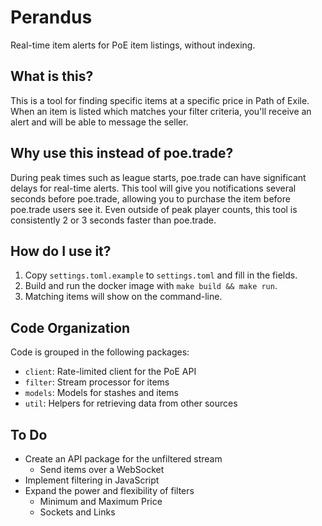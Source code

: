 # Perandus

Real-time item alerts for PoE item listings, without indexing.

## What is this?

This is a tool for finding specific items at a specific price in Path of Exile.
When an item is listed which matches your filter criteria, you'll receive an
alert and will be able to message the seller.

## Why use this instead of poe.trade?

During peak times such as league starts, poe.trade can have significant delays
for real-time alerts. This tool will give you notifications several seconds
before poe.trade, allowing you to purchase the item before poe.trade users see
it. Even outside of peak player counts, this tool is consistently 2 or 3
seconds faster than poe.trade.

## How do I use it?

1. Copy `settings.toml.example` to `settings.toml` and fill in the fields.
2. Build and run the docker image with `make build && make run`.
3. Matching items will show on the command-line.

## Code Organization

Code is grouped in the following packages:

* `client`: Rate-limited client for the PoE API
* `filter`: Stream processor for items
* `models`: Models for stashes and items
* `util`: Helpers for retrieving data from other sources

## To Do

* Create an API package for the unfiltered stream
  * Send items over a WebSocket
* Implement filtering in JavaScript
* Expand the power and flexibility of filters
  * Minimum and Maximum Price
  * Sockets and Links
